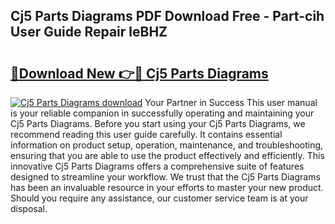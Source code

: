 ## Cj5 Parts Diagrams PDF Download Free - Part-cih User Guide Repair leBHZ

# <h2><a href="http://dfmvfu.blite.top/?on=Cj5+Parts+Diagrams">🔗Download New 👉🔴 Cj5 Parts Diagrams</a></h2>

[![Cj5 Parts Diagrams download](https://i.imgur.com/lujVjoI.png)](http://dfmvfu.blite.top/?on=Cj5+Parts+Diagrams)
Your Partner in Success This user manual is your reliable companion in successfully operating and maintaining your Cj5 Parts Diagrams. Before you start using your Cj5 Parts Diagrams, we recommend reading this user guide carefully. It contains essential information on product setup, operation, maintenance, and troubleshooting, ensuring that you are able to use the product effectively and efficiently. This innovative Cj5 Parts Diagrams offers a comprehensive suite of features designed to streamline your workflow. We trust that the Cj5 Parts Diagrams has been an invaluable resource in your efforts to master your new product. Should you require any assistance, our customer service team is at your disposal.
